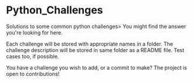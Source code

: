 # Python_Challenges
Solutions to some common python challenges> You might find the answer you're looking for here.

Each challenge will be stored with appropriate names in a folder. 
The challenge description will be stored in same folder as a README file. Test cases too, if possible.

You  have a challenge you wish to add, or a commit to make? The project is open to contributions!
